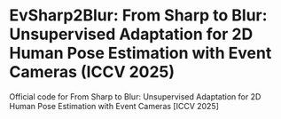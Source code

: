 # EvSharp2Blur: From Sharp to Blur: Unsupervised Adaptation for 2D Human Pose Estimation with Event Cameras (ICCV 2025)

Official code for From Sharp to Blur: Unsupervised Adaptation for 2D Human Pose Estimation with Event Cameras [ICCV 2025]

